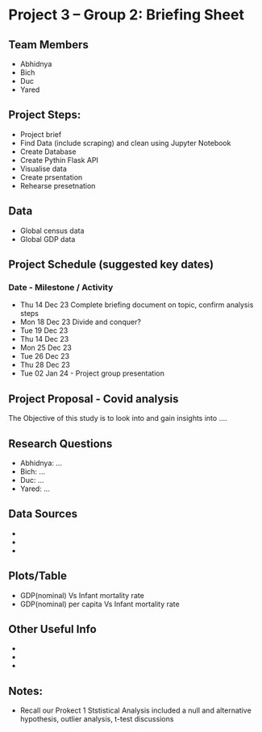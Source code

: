 # Project 3 – Group 2: Briefing Sheet

## Team Members
- Abhidnya
- Bich
- Duc
- Yared

## Project Steps:
- Project brief
- Find Data (include scraping) and clean using Jupyter Notebook
- Create Database
- Create Pythin Flask API 
- Visualise data
- Create prsentation
- Rehearse presetnation

## Data
- Global census data
- Global GDP data

## Project Schedule (suggested key dates)
### Date - Milestone / Activity
- Thu 14 Dec 23 Complete briefing document on topic, confirm analysis steps
- Mon 18 Dec 23 Divide and conquer?
- Tue 19 Dec 23
- Thu 14 Dec 23
- Mon 25 Dec 23
- Tue 26 Dec 23
- Thu 28 Dec 23
- Tue 02 Jan 24 - Project group presentation


## Project Proposal - Covid analysis
The Objective of this study is to look into and gain insights into ....


## Research Questions 
- Abhidnya: ... 
- Bich: ...
- Duc: ...
- Yared: ...


## Data Sources
- 
-
-

## Plots/Table
- GDP(nominal) Vs Infant mortality rate
- GDP(nominal) per capita Vs Infant mortality rate

## Other Useful Info
- 
-
-


## Notes:
- Recall our Prokect 1 Ststistical Analysis included a null and alternative hypothesis, outlier analysis, t-test discussions
